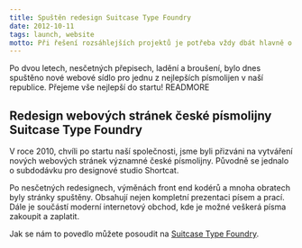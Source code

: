 ```yaml
---
title: Spuštěn redesign Suitcase Type Foundry
date: 2012-10-11
tags: launch, website
motto: Při řešení rozsáhlejších projektů je potřeba vždy dbát hlavně o vztah k zákazníkovi.
---
```


Po dvou letech, nesčetných přepisech, ladění a broušení, bylo dnes spuštěno
nové webové sídlo pro jednu z nejlepších písmolijen v naší republice. Přejeme
vše nejlepší do startu!
READMORE

## Redesign webových stránek české písmolijny Suitcase Type Foundry

V roce 2010, chvíli po startu naší společnosti, jsme byli přizváni na vytváření nových webových stránek významné české písmolijny. Původně se jednalo o subdodávku pro designové studio Shortcat.

Po nesčetných redesignech, výměnách front end kodérů a mnoha obratech byly stránky spuštěny. Obsahují nejen kompletní prezentaci písem a prací. Dále je součástí moderní internetový obchod, kde je možné veškerá písma zakoupit a zaplatit.

Jak se nám to povedlo můžete posoudit na [Suitcase Type Foundry](www.suitcasetype.com).
